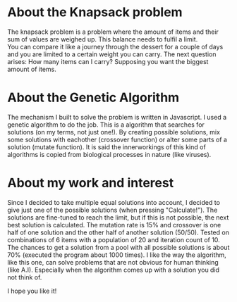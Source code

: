 # About the Knapsack problem

The knapsack problem is a problem where the amount of items and their sum of values are weighed up. 
This balance needs to fulfil a limit.  
You can compare it like a journey through the dessert for a couple of days and you are limited to a certain weight you can carry.
The next question arises: How many items can I carry? Supposing you want the biggest amount of items.

# About the Genetic Algorithm

The mechanism I built to solve the problem is written in Javascript.
I used a genetic algorithm to do the job. This is a algorithm that searches for solutions (on my terms, not just one!). 
By creating possible solutions, mix some solutions with eachother (crossover function) or alter some parts of a solution (mutate function). 
It is said the innerworkings of this kind of algorithms is copied from biological processes in nature (like viruses). 

# About my work and interest
Since I decided to take multiple equal solutions into account, I decided to give just one of the possible solutions (when pressing "Calculate!").
The solutions are fine-tuned to reach the limit, but if this is not possible, the next best solution is calculated.
The mutation rate is 15% and crossover is one half of one solution and the other half of another solution (50/50).
Tested on combinations of 6 items with a population of 20 and iteration count of 10. The chances to get a solution from a pool with all possible solutions is about 70% (executed the program about 1000 times).
I like the way the algorithm, like this one, can solve problems that are not obvious for human thinking (like A.I). Especially when the algorithm comes up with a solution you did not think of.

I hope you like it!

